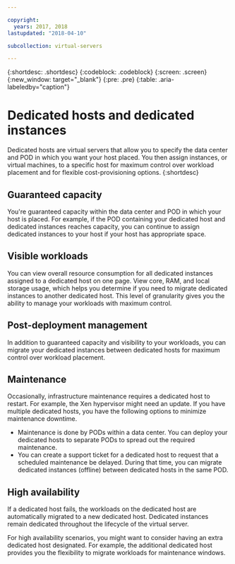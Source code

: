 ```yaml
---

copyright:
  years: 2017, 2018
lastupdated: "2018-04-10"

subcollection: virtual-servers

---
```


{:shortdesc: .shortdesc}
{:codeblock: .codeblock}
{:screen: .screen}
{:new_window: target="_blank"}
{:pre: .pre}
{:table: .aria-labeledby="caption"}


# Dedicated hosts and dedicated instances

Dedicated hosts are virtual servers that allow you to specify the data center and POD in which you want your host placed. You then assign instances, or virtual machines, to a specific host for maximum control over workload placement and for flexible cost-provisioning options.
{:shortdesc}

## Guaranteed capacity
You're guaranteed capacity within the data center and POD in which your host is placed. For example, if the POD containing your dedicated host and dedicated instances reaches capacity, you can continue to assign dedicated instances to your host if your host has appropriate space.

## Visible workloads
You can view overall resource consumption for all dedicated instances assigned to a dedicated host on one page. View core, RAM, and local storage usage, which helps you determine if you need to migrate dedicated instances to another dedicated host. This level of granularity gives you the ability to manage your workloads with maximum control.

## Post-deployment management
In addition to guaranteed capacity and visibility to your workloads, you can migrate your dedicated instances between dedicated hosts for maximum control over workload placement.

## Maintenance
Occasionally, infrastructure maintenance requires a dedicated host to restart. For example, the Xen hypervisor might need an update. If you have multiple dedicated hosts, you have the following options to minimize maintenance downtime.
* Maintenance is done by PODs within a data center. You can deploy your dedicated hosts to separate PODs to spread out the required maintenance.
* You can create a support ticket for a dedicated host to request that a scheduled maintenance be delayed. During that time, you can migrate dedicated instances (offline) between dedicated hosts in the same POD.

## High availability
If a dedicated host fails, the workloads on the dedicated host are automatically migrated to a new dedicated host. Dedicated instances remain dedicated throughout the lifecycle of the virtual server.

For high availability scenarios, you might want to consider having an extra dedicated host designated. For example, the additional dedicated host provides you the flexibility to migrate workloads for maintenance windows.
